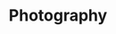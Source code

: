 ---
title: "Photography"
description: "Lorem photography description ipsum dolor amet sum"
faIcon: "camera"
---